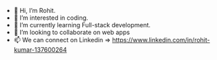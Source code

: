 - 👋 Hi, I’m Rohit.
- 👀 I’m interested in coding.
- 🌱 I’m currently learning Full-stack development.
- 💞️ I’m looking to collaborate on web apps
- 📫 We can connect on Linkedin => https://www.linkedin.com/in/rohit-kumar-137600264

